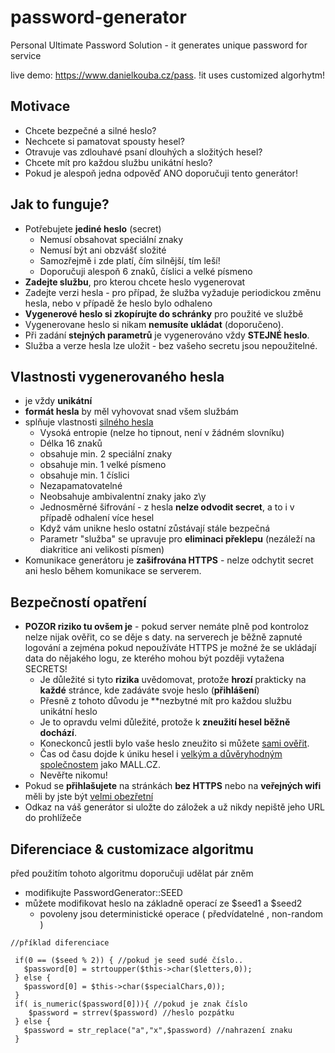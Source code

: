 # password-generator
Personal Ultimate Password Solution - it generates unique password for service

live demo: https://www.danielkouba.cz/pass. !it uses customized algorhytm!

## Motivace

- Chcete bezpečné a silné heslo?
- Nechcete si pamatovat spousty hesel?
- Otravuje vas zdlouhavé psaní dlouhých a složitých hesel?
- Chcete mít pro každou službu unikátní heslo?
- Pokud je alespoň jedna odpověď ANO doporučuji tento generátor!

## Jak to funguje?

- Potřebujete **jediné heslo** (secret)
  - Nemusí obsahovat speciální znaky
  - Nemusí být ani obzvášť složité
  - Samozřejmě i zde platí, čím silnější, tím leší!
  - Doporučuji alespoň 6 znaků, číslici a velké písmeno
- **Zadejte službu**, pro kterou chcete heslo vygenerovat
- Zadejte verzi hesla - pro případ, že služba vyžaduje periodickou změnu hesla, nebo v případě že heslo bylo odhaleno
- **Vygenerové heslo si zkopírujte do schránky** pro použité ve službě
- Vygenerovane heslo si nikam **nemusíte ukládat** (doporučeno).
- Při zadání **stejných parametrů** je vygenerováno vždy **STEJNÉ heslo**.
- Služba a verze hesla lze uložit - bez vašeho secretu jsou nepoužitelné.

## Vlastnosti vygenerovaného hesla

- je vždy **unikátní**
- **formát hesla** by měl vyhovovat snad všem službám
- splňuje vlastnosti [silného hesla](https://passwordsgenerator.net/)
  - Vysoká entropie (nelze ho tipnout, není v žádném slovníku)
  - Délka 16 znaků
  - obsahuje min. 2 speciální znaky
  - obsahuje min. 1 velké písmeno
  - obsahuje min. 1 číslici
  - Nezapamatovatelné
  - Neobsahuje ambivalentní znaky jako z\y
  - Jednosměrné šifrování - z hesla **nelze odvodit secret**, a to i v případě odhalení více hesel
  - Když vám unikne heslo ostatní zůstávají stále bezpečná
  - Parametr "služba" se upravuje pro **eliminaci překlepu** (nezáleží na diakritice ani velikosti písmen)
- Komunikace generátoru je **zašifrována HTTPS** - nelze odchytit secret ani heslo během komunikace se serverem.

## Bezpečností opatření
- **POZOR  riziko tu ovšem je** - pokud server nemáte plně pod kontroloz nelze nijak ověřit, co se děje s daty. na serverech je běžně zapnuté logování a zejména pokud nepoužíváte HTTPS je možné že se ukládají data do nějakého logu, ze kterého mohou být později vytažena SECRETS! 
  - Je důležité si tyto **rizika** uvědomovat, protože **hrozí** prakticky na **každé** stránce, kde zadáváte svoje heslo (**přihlášení**)
  - Přesně z tohoto důvodu je **nezbytné mít pro každou službu unikátní heslo
  - Je to opravdu velmi důležité, protože k **zneužití hesel běžně dochází**.  
  - Koneckonců jestli bylo vaše heslo zneužito si můžete [sami ověřit](https://haveibeenpwned.com/).
  - Čas od času dojde k úniku hesel i [velkým a důvěryhodným společnostem](https://tech.ihned.cz/internet/c1-65860990-bezpecnostni-svodka-unik-hesel-z-mall-cz-neni-tragedie-firma-to-zvladla-na-lepsi-dvojku) jako MALL.CZ.
  - Nevěřte nikomu!
- Pokud se **přihlašujete** na stránkách **bez HTTPS** nebo na **veřejných wifi** měli by jste být  [velmi obezřetní](https://www.lupa.cz/clanky/jak-jde-nejen-na-alza-cz-nakoupit-za-cizi-penize/)
- Odkaz na váš generátor si uložte do záložek a už nikdy nepiště jeho URL do prohlížeče

## Diferenciace & customizace algoritmu
před použitím tohoto algoritmu doporučuji udělat pár zněm

- modifikujte PasswordGenerator::SEED
- můžete modifikovat heslo na základně operací ze $seed1 a $seed2 
   - povoleny jsou deterministické operace ( předvídatelné , non-random )
   
```
//příklad diferenciace

 if(0 == ($seed % 2)) { //pokud je seed sudé číslo..
   $password[0] = strtoupper($this->char($letters,0));
 } else {
   $password[0] = $this->char($specialChars,0));
 }
 if( is_numeric($password[0])){ //pokud je znak číslo
    $password = strrev($password) //heslo pozpátku 
 } else {
   $password = str_replace("a","x",$password) //nahrazení znaku 
 }
```
